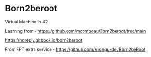 # Born2beroot
Virtual Machine in 42

Learning from -
https://github.com/mcombeau/Born2beroot/tree/main

https://noreply.gitbook.io/born2beroot

From FPT extra service - https://github.com/Vikingu-del/Born2beRoot

